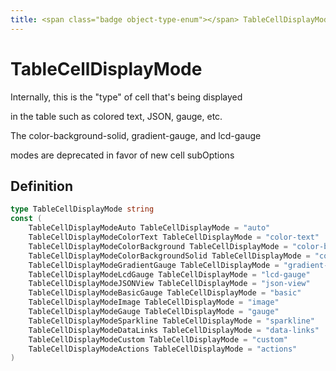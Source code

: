 ```yaml
---
title: <span class="badge object-type-enum"></span> TableCellDisplayMode
---
```

# <span class="badge object-type-enum"></span> TableCellDisplayMode

Internally, this is the "type" of cell that's being displayed

in the table such as colored text, JSON, gauge, etc.

The color-background-solid, gradient-gauge, and lcd-gauge

modes are deprecated in favor of new cell subOptions

## Definition

```go
type TableCellDisplayMode string
const (
	TableCellDisplayModeAuto TableCellDisplayMode = "auto"
	TableCellDisplayModeColorText TableCellDisplayMode = "color-text"
	TableCellDisplayModeColorBackground TableCellDisplayMode = "color-background"
	TableCellDisplayModeColorBackgroundSolid TableCellDisplayMode = "color-background-solid"
	TableCellDisplayModeGradientGauge TableCellDisplayMode = "gradient-gauge"
	TableCellDisplayModeLcdGauge TableCellDisplayMode = "lcd-gauge"
	TableCellDisplayModeJSONView TableCellDisplayMode = "json-view"
	TableCellDisplayModeBasicGauge TableCellDisplayMode = "basic"
	TableCellDisplayModeImage TableCellDisplayMode = "image"
	TableCellDisplayModeGauge TableCellDisplayMode = "gauge"
	TableCellDisplayModeSparkline TableCellDisplayMode = "sparkline"
	TableCellDisplayModeDataLinks TableCellDisplayMode = "data-links"
	TableCellDisplayModeCustom TableCellDisplayMode = "custom"
	TableCellDisplayModeActions TableCellDisplayMode = "actions"
)

```

